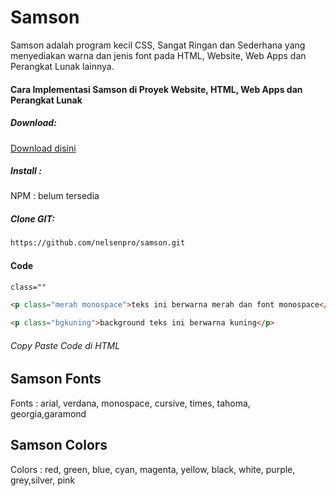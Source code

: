 # Samson
Samson adalah program kecil CSS, Sangat Ringan dan Sederhana yang menyediakan warna dan jenis font pada HTML, Website, Web Apps dan Perangkat Lunak lainnya.
#### Cara Implementasi Samson di Proyek Website, HTML, Web Apps dan Perangkat Lunak
##### Download:
[Download disini](https://github.com/nelsenpro/samson/archive/refs/heads/main.zip)
##### Install :
NPM : belum tersedia 
##### Clone GIT:
```html
https://github.com/nelsenpro/samson.git
```
#### Code
```html
class=""
```
```html
<p class="merah monospace">teks ini berwarna merah dan font monospace</p>
```
```html
<p class="bgkuning">background teks ini berwarna kuning</p>
```
###### Copy Paste Code di HTML
## Samson Fonts
Fonts : arial, verdana, monospace, cursive, times, tahoma, georgia,garamond
## Samson Colors
Colors : red, green, blue, cyan, magenta, yellow, black, white, purple, grey,silver, pink

